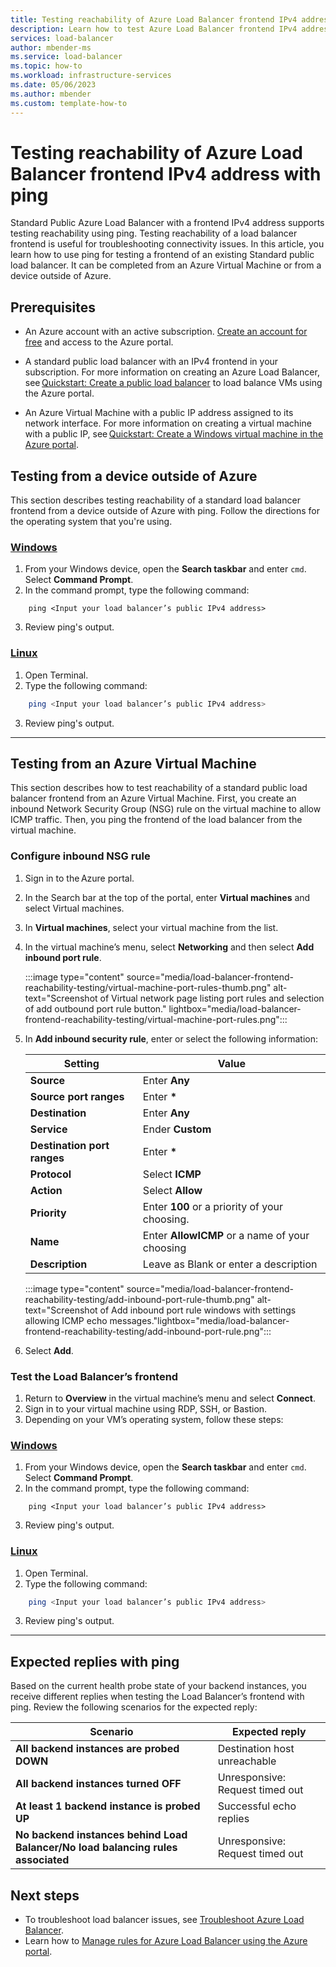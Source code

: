 ```yaml
---
title: Testing reachability of Azure Load Balancer frontend IPv4 address with ping
description: Learn how to test Azure Load Balancer frontend IPv4 address for reachability with ping from an Azure VM or an external device.
services: load-balancer
author: mbender-ms
ms.service: load-balancer
ms.topic: how-to
ms.workload: infrastructure-services
ms.date: 05/06/2023
ms.author: mbender
ms.custom: template-how-to
---
```


# Testing reachability of Azure Load Balancer frontend IPv4 address with ping

Standard Public Azure Load Balancer with a frontend IPv4 address supports testing reachability using ping. Testing reachability of a load balancer frontend is useful for troubleshooting connectivity issues. In this article, you learn how to use ping for testing a frontend of an existing Standard public load balancer. It can be completed from an Azure Virtual Machine or from a device outside of Azure.

## Prerequisites

- An Azure account with an active subscription. [Create an account for free](https://azure.microsoft.com/free/?WT.mc_id=A261C142F) and access to the Azure portal.

- A standard public load balancer with an IPv4 frontend in your subscription. For more information on creating an Azure Load Balancer, see [Quickstart: Create a public load balancer](/azure/load-balancer/quickstart-load-balancer-standard-public-portal) to load balance VMs using the Azure portal.

- An Azure Virtual Machine with a public IP address assigned to its network interface. For more information on creating a virtual machine with a public IP, see [Quickstart: Create a Windows virtual machine in the Azure portal](/azure/virtual-machines/windows/quick-create-portal).

## Testing from a device outside of Azure

This section describes testing reachability of a standard load balancer frontend from a device outside of Azure with ping. Follow the directions for the operating system that you're using.

### [Windows](#tab/windows-outide/)

1. From your Windows device, open the **Search taskbar** and enter `cmd`. Select **Command Prompt**.
2. In the command prompt, type the following command: 

```dos
    ping <Input your load balancer’s public IPv4 address>
```

3. Review ping's output.

### [Linux](#tab/linux-outside/)

1. Open Terminal.
2. Type the following command:

```bash
    ping <Input your load balancer’s public IPv4 address>
```

3. Review ping's output.

---

## Testing from an Azure Virtual Machine

This section describes how to test reachability of a standard public load balancer frontend from an Azure Virtual Machine. First, you create an inbound Network Security Group (NSG) rule on the virtual machine to allow ICMP traffic. Then, you ping the frontend of the load balancer from the virtual machine.

### Configure inbound NSG rule

1. Sign in to the Azure portal.
1. In the Search bar at the top of the portal, enter **Virtual machines** and select Virtual machines.
1. In **Virtual machines**, select your virtual machine from the list.
1. In the virtual machine’s menu, select **Networking** and then select **Add inbound port rule**.

    :::image type="content" source="media/load-balancer-frontend-reachability-testing/virtual-machine-port-rules-thumb.png" alt-text="Screenshot of Virtual network page listing port rules and selection of add outbound port rule button." lightbox="media/load-balancer-frontend-reachability-testing/virtual-machine-port-rules.png":::

1. In **Add inbound security rule**, enter or select the following information:

    | **Setting** | **Value** |
    | --- | --- |
    | **Source** | Enter **Any** |
    | **Source port ranges** | Enter **\*** |
    | **Destination** | Enter **Any** |
    | **Service** | Ender **Custom** |
    | **Destination port ranges** | Enter **\*** |
    | **Protocol** | Select **ICMP** |
    | **Action** | Select **Allow** |
    | **Priority** | Enter **100** or a priority of your choosing. |
    | **Name** | Enter **AllowICMP** or a name of your choosing |
    | **Description** | Leave as Blank or enter a description |

    :::image type="content" source="media/load-balancer-frontend-reachability-testing/add-inbound-port-rule-thumb.png" alt-text="Screenshot of Add inbound port rule windows with settings allowing ICMP echo messages."lightbox="media/load-balancer-frontend-reachability-testing/add-inbound-port-rule.png":::

1. Select **Add**.

### Test the Load Balancer’s frontend

1. Return to **Overview** in the virtual machine’s menu and select **Connect**.
1. Sign in to your virtual machine using RDP, SSH, or Bastion.
1. Depending on your VM’s operating system, follow these steps:

### [Windows](#tab/windowsvm/)

1. From your Windows device, open the **Search taskbar** and enter `cmd`. Select **Command Prompt**.
2. In the command prompt, type the following command:

```dos
    ping <Input your load balancer’s public IPv4 address>
```

3. Review ping's output.

### [Linux](#tab/linuxvm/)

1. Open Terminal.
2. Type the following command:

```bash
    ping <Input your load balancer’s public IPv4 address>
```

3. Review ping's output.

---

## Expected replies with ping

Based on the current health probe state of your backend instances, you receive different replies when testing the Load Balancer’s frontend with ping. Review the following scenarios for the expected reply: 

| **Scenario** | **Expected reply** |
| --- | --- |
| **All backend instances are probed DOWN** | Destination host unreachable  |
| **All backend instances turned OFF** | Unresponsive: Request timed out |
| **At least 1 backend instance is probed UP** | Successful echo replies |
| **No backend instances behind Load Balancer/No load balancing rules associated** | Unresponsive: Request timed out |

## Next steps

- To troubleshoot load balancer issues, see [Troubleshoot Azure Load Balancer](load-balancer-troubleshoot.md).
- Learn how to [Manage rules for Azure Load Balancer using the Azure portal](manage-rules-how-to.md).
